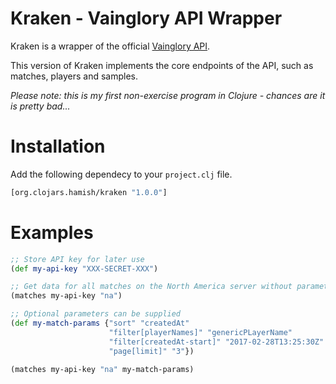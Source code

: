 # Kraken - Vainglory API Wrapper

Kraken is a wrapper of the official [Vainglory API](https://developer.vainglorygame.com/).

This version of Kraken implements the core endpoints of the API, such as matches, players and samples.

*Please note: this is my first non-exercise program in Clojure - chances are it is pretty bad...*

# Installation

Add the following dependecy to your `project.clj` file.

```clojure
[org.clojars.hamish/kraken "1.0.0"]
```

# Examples

```clojure
;; Store API key for later use
(def my-api-key "XXX-SECRET-XXX")

;; Get data for all matches on the North America server without parameters
(matches my-api-key "na")

;; Optional parameters can be supplied
(def my-match-params {"sort" "createdAt"
                      "filter[playerNames]" "genericPLayerName"
                      "filter[createdAt-start]" "2017-02-28T13:25:30Z"
                      "page[limit]" "3"})

(matches my-api-key "na" my-match-params)
```
